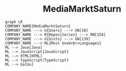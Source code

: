 <h1 align="center">MediaMarktSaturn</h1>

```mermaid
graph LR
COMPANY_NAME{MediaMarktSaturn}
COMPANY_NAME ---> U{Users} ---> UN[18]
COMPANY_NAME ---> R{Repositories} ---> RN[154]
COMPANY_NAME ---> G{Gists} ---> GN[139]
COMPANY_NAME ---> ML{Most Used<br>Languages}
ML --> Java[Java]
ML --> JavaScript[JavaScript]
ML --> HTML[HTML]
ML --> TypeScript[TypeScript]
ML --> Go[Go]
```
